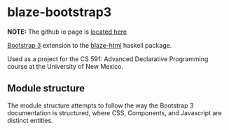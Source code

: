 blaze-bootstrap3
================

**NOTE:** The github io page is [located here](http://lnunno.github.io/blaze-bootstrap3/)

[Bootstrap 3](http://getbootstrap.com/) extension to the [blaze-html](http://hackage.haskell.org/package/blaze-html-0.7.0.0) haskell package.

Used as a project for the CS 591: Advanced Declarative Programming course at the University of New Mexico.

Module structure
----------------

The module structure attempts to follow the way the Bootstrap 3 documentation is structured, where CSS, Components, and Javascript are distinct entities.
